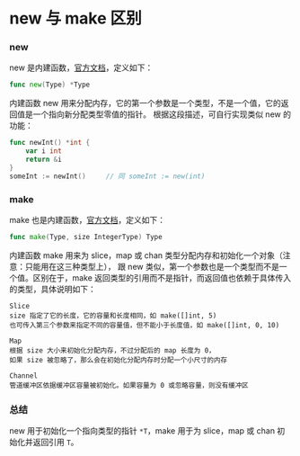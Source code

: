 new 与 make 区别
===

### new

new 是内建函数，[官方文档](http://golang.org/pkg/builtin/#new)，定义如下：

```go
func new(Type) *Type
```

内建函数 new 用来分配内存，它的第一个参数是一个类型，不是一个值，它的返回值是一个指向新分配类型零值的指针。
根据这段描述，可自行实现类似 new 的功能：

```go
func newInt() *int {
    var i int
    return &i
}
someInt := newInt()     // 同 someInt := new(int)
```

### make

make 也是内建函数，[官方文档](http://golang.org/pkg/builtin/#make)，定义如下：

```go
func make(Type, size IntegerType) Type
```

内建函数 make 用来为 slice，map 或 chan 类型分配内存和初始化一个对象（注意：只能用在这三种类型上），
跟 new 类似，第一个参数也是一个类型而不是一个值。区别在于，make 返回类型的引用而不是指针，而返回值也依赖于具体传入的类型，具体说明如下：

```
Slice
size 指定了它的长度，它的容量和长度相同，如 make([]int, 5)
也可传入第三个参数来指定不同的容量值，但不能小于长度值，如 make([]int, 0, 10)

Map
根据 size 大小来初始化分配内存，不过分配后的 map 长度为 0，
如果 size 被忽略了，那么会在初始化分配内存时分配一个小尺寸的内存

Channel
管道缓冲区依据缓冲区容量被初始化。如果容量为 0 或忽略容量，则没有缓冲区
```

### 总结

new 用于初始化一个指向类型的指针 `*T`，make 用于为 slice，map 或 chan 初始化并返回引用 `T`。
